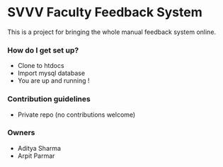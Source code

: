 # SVVV Faculty Feedback System #
This is a project for bringing the whole manual feedback system online.

### How do I get set up? ###

* Clone to htdocs
* Import mysql database
* You are up and running !

### Contribution guidelines ###

* Private repo (no contributions welcome)

### Owners ###

* Aditya Sharma
* Arpit Parmar